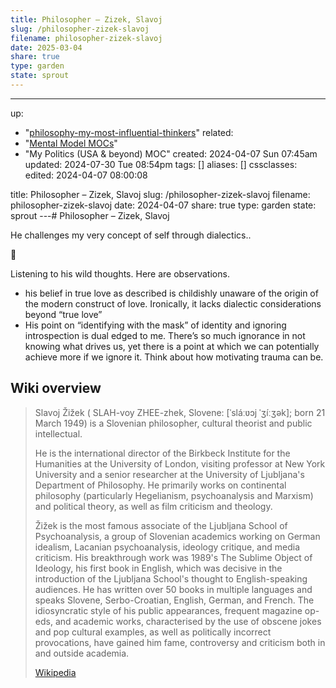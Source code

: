 ```yaml
---
title: Philosopher – Zizek, Slavoj
slug: /philosopher-zizek-slavoj
filename: philosopher-zizek-slavoj
date: 2025-03-04
share: true
type: garden
state: sprout
---
```

---
up:
  - "[philosophy-my-most-influential-thinkers](./philosophy-my-most-influential-thinkers.md)"
related:
  - "[Mental Model MOCs](Mental%20Model%20MOCs.md)"
  - "My Politics (USA & beyond) MOC"
created: 2024-04-07 Sun 07:45am
updated: 2024-07-30 Tue 08:54pm
tags: []
aliases: []
cssclasses: 
edited: 2024-04-07 08:00:08

title: Philosopher – Zizek, Slavoj
slug: /philosopher-zizek-slavoj
filename: philosopher-zizek-slavoj
date: 2024-04-07
share: true
type: garden
state: sprout
---# Philosopher – Zizek, Slavoj

He challenges my very concept of self through dialectics..

🫚

Listening to his wild thoughts. Here are observations.

- his belief in true love as described is childishly unaware of the origin of the modern construct of love. Ironically, it lacks dialectic considerations beyond “true love”
- His point on “identifying with the mask” of identity and ignoring introspection is dual edged to me. There’s so much ignorance in not knowing what drives us, yet there is a point at which we can potentially achieve more if we ignore it. Think about how motivating trauma can be.

## Wiki overview

> Slavoj Žižek ( SLAH-voy ZHEE-zhek, Slovene: [ˈsláːʋɔj ˈʒíːʒək]; born 21 March 1949) is a Slovenian philosopher, cultural theorist and public intellectual.
>
> He is the international director of the Birkbeck Institute for the Humanities at the University of London, visiting professor at New York University and a senior researcher at the University of Ljubljana's Department of Philosophy. He primarily works on continental philosophy (particularly Hegelianism, psychoanalysis and Marxism) and political theory, as well as film criticism and theology.
>
> Žižek is the most famous associate of the Ljubljana School of Psychoanalysis, a group of Slovenian academics working on German idealism, Lacanian psychoanalysis, ideology critique, and media criticism. His breakthrough work was 1989's The Sublime Object of Ideology, his first book in English, which was decisive in the introduction of the Ljubljana School's thought to English-speaking audiences. He has written over 50 books in multiple languages and speaks Slovene, Serbo-Croatian, English, German, and French. The idiosyncratic style of his public appearances, frequent magazine op-eds, and academic works, characterised by the use of obscene jokes and pop cultural examples, as well as politically incorrect provocations, have gained him fame, controversy and criticism both in and outside academia.
>
> [Wikipedia](https://en.wikipedia.org/wiki/Slavoj%20%C5%BDi%C5%BEek)
